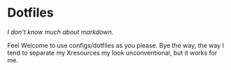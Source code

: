 # Dotfiles
*I don't know much about markdown.*

Feel Welcome to use configs/dotfiles as you please.
Bye the way, the way I tend to separate my Xresources my look unconventional, but it works for me.
